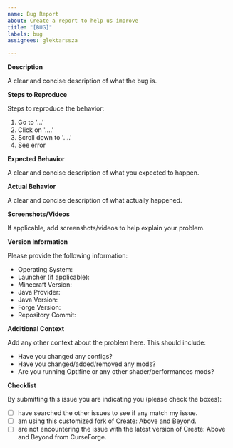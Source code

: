 ```yaml
---
name: Bug Report
about: Create a report to help us improve
title: "[BUG]"
labels: bug
assignees: glektarssza

---
```


**Description**

A clear and concise description of what the bug is.

**Steps to Reproduce**

Steps to reproduce the behavior:
1. Go to '...'
2. Click on '....'
3. Scroll down to '....'
4. See error

**Expected Behavior**

A clear and concise description of what you expected to happen.

**Actual Behavior**

A clear and concise description of what actually happened.

**Screenshots/Videos**

If applicable, add screenshots/videos to help explain your problem.

**Version Information**

Please provide the following information:

* Operating System:
* Launcher (if applicable):
* Minecraft Version:
* Java Provider:
* Java Version:
* Forge Version:
* Repository Commit:

**Additional Context**

Add any other context about the problem here. This should include:

* Have you changed any configs?
* Have you changed/added/removed any mods?
* Are you running Optifine or any other shader/performances mods?

**Checklist**

By submitting this issue you are indicating you (please check the boxes):

- [ ] have searched the other issues to see if any match my issue.
- [ ] am using this customized fork of Create: Above and Beyond.
- [ ] are not encountering the issue with the latest version of Create: Above and Beyond from CurseForge.
